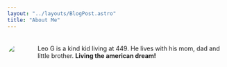 ```yaml
---
layout: "../layouts/BlogPost.astro"
title: "About Me"
---
```


<div style="display:flex; padding: 20px 0 30px;">
  <div style="display:flex; margin-right: 10px">
    <div
      style="width: 60px; height: 60px; border-radius: 100%; overflow:hidden;"
    >
      <img src="/images/leog_avatar.jpg" />
    </div>
  </div>
  <div>
    Leo G is a kind kid living at 449. He lives with his mom, dad and little
    brother.
    <b>Living the american dream!</b>
  </div>
</div>